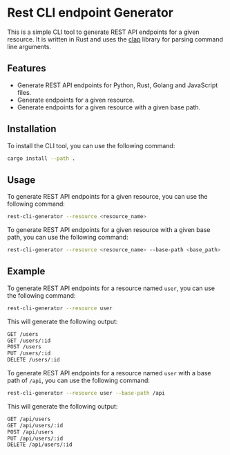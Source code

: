 # Rest CLI endpoint Generator

This is a simple CLI tool to generate REST API endpoints for a given resource. It is written in Rust and uses the [clap](https://docs.rs/clap/4.5.17/clap/) library for parsing command line arguments.

## Features

- Generate REST API endpoints for Python, Rust, Golang and JavaScript files.
- Generate endpoints for a given resource.
- Generate endpoints for a given resource with a given base path.

## Installation

To install the CLI tool, you can use the following command:

```bash
cargo install --path .
```

## Usage

To generate REST API endpoints for a given resource, you can use the following command:

```bash
rest-cli-generator --resource <resource_name>
```

To generate REST API endpoints for a given resource with a given base path, you can use the following command:

```bash
rest-cli-generator --resource <resource_name> --base-path <base_path>
```

## Example

To generate REST API endpoints for a resource named `user`, you can use the following command:

```bash
rest-cli-generator --resource user
```

This will generate the following output:

```bash
GET /users
GET /users/:id
POST /users
PUT /users/:id
DELETE /users/:id
```

To generate REST API endpoints for a resource named `user` with a base path of `/api`, you can use the following command:

```bash
rest-cli-generator --resource user --base-path /api
```

This will generate the following output:

```bash
GET /api/users
GET /api/users/:id
POST /api/users
PUT /api/users/:id
DELETE /api/users/:id
```
